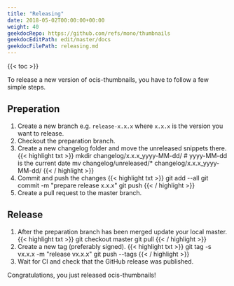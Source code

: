 ```yaml
---
title: "Releasing"
date: 2018-05-02T00:00:00+00:00
weight: 40
geekdocRepo: https://github.com/refs/mono/thumbnails
geekdocEditPath: edit/master/docs
geekdocFilePath: releasing.md
---
```


{{< toc >}}

To release a new version of ocis-thumbnails, you have to follow a few simple steps.

## Preperation

1. Create a new branch e.g. `release-x.x.x` where `x.x.x` is the version you want to release.
2. Checkout the preparation branch.
3. Create a new changelog folder and move the unreleased snippets there.
{{< highlight txt >}}
mkdir changelog/x.x.x_yyyy-MM-dd/ # yyyy-MM-dd is the current date
mv changelog/unreleased/* changelog/x.x.x_yyyy-MM-dd/
{{< / highlight >}}
4. Commit and push the changes
{{< highlight txt >}}
git add --all
git commit -m "prepare release x.x.x"
git push
{{< / highlight >}}
5. Create a pull request to the master branch.

## Release
1. After the preparation branch has been merged update your local master.
{{< highlight txt >}}
git checkout master
git pull
{{< / highlight >}}
2. Create a new tag (preferably signed).
{{< highlight txt >}}
git tag -s vx.x.x -m "release vx.x.x"
git push --tags
{{< / highlight >}}
3. Wait for CI and check that the GitHub release was published.


Congratulations, you just released ocis-thumbnails!
